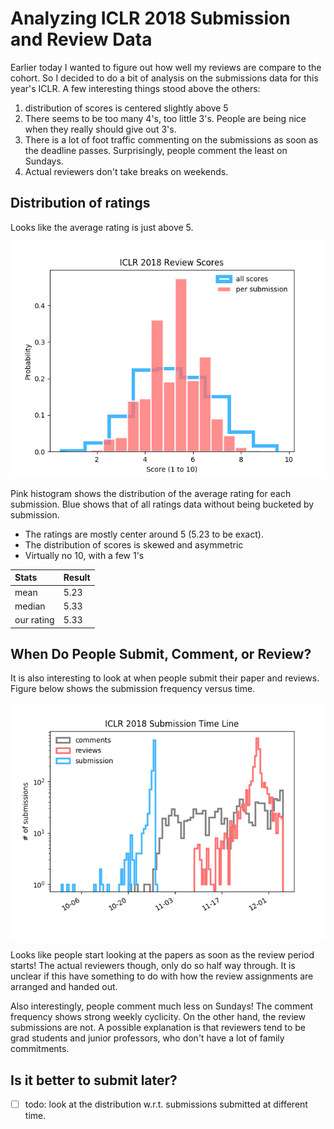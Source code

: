 # Analyzing ICLR 2018 Submission and Review Data

Earlier today I wanted to figure out how well my reviews are compare to the cohort. So I decided to do a bit of analysis on the submissions data for this year's ICLR. A few interesting things stood above the others:

1. distribution of scores is centered slightly above 5
2. There seems to be too many 4's, too little 3's. People are being nice when they really should give out 3's.
3. There is a lot of foot traffic commenting on the submissions as soon as the deadline passes. Surprisingly, people comment the least on Sundays.
4. Actual reviewers don't take breaks on weekends.


## Distribution of ratings

Looks like the average rating is just above 5.
 
![all_scores.png](./figures/all_scores.png)

Pink histogram shows the distribution of the average rating for each submission. Blue shows that of all ratings data without being bucketed by submission.

- The ratings are mostly center around 5 (5.23 to be exact). 
- The distribution of scores is skewed and asymmetric
- Virtually no 10, with a few 1's

| Stats      | Result |
|:---------- |:------ |
| mean       | 5.23   |
| median     | 5.33   |
| our rating | 5.33   |


## When Do People Submit, Comment, or Review?

It is also interesting to look at when people submit their paper and reviews. Figure below shows the submission frequency versus time. 

![./figures/submission_timeline.png](./figures/submission_timeline.png)

Looks like people start looking at the papers as soon as the review period starts! The actual reviewers though, only do so half way through. It is unclear if this have something to do with how the review assignments are arranged and handed out.

Also interestingly, people comment much less on Sundays! The comment frequency shows strong weekly cyclicity. On the other hand, the review submissions are not. A possible explanation is that reviewers tend to be grad students and junior professors, who don't have a lot of family commitments.

## Is it better to submit later?

- [ ] todo: look at the distribution w.r.t. submissions submitted at different time.
